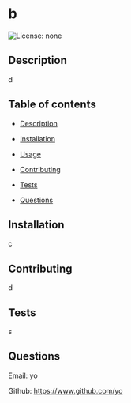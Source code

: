 # b
![License: none](https://img.shields.io/badge/License-none-yellow.svg) 

## Description

d

## Table of contents

- [Description](#description)
- [Installation](#installation)
- [Usage](#usage)
- [Contributing](#contributing)
- [Tests](#tests)

- [Questions](#questions)

## Installation

c

## Contributing

d

## Tests

s



## Questions

Email: yo

Github: https://www.github.com/yo
      